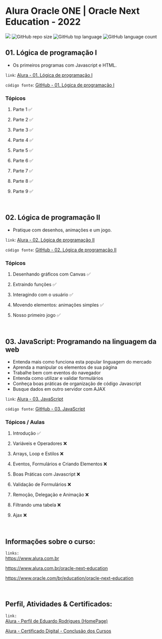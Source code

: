 # Alura Oracle ONE | Oracle Next Education - 2022

[![](https://img.shields.io/badge/made_by-eduardodsr-green)](https://github.com/eduardodsr/)
![GitHub repo size](https://img.shields.io/github/repo-size/eduardodsr/AluraOracleONE)
![GitHub top language](https://img.shields.io/github/languages/top/eduardodsr/AluraOracleONE)
![GitHub language count](https://img.shields.io/github/languages/count/eduardodsr/AluraOracleONE)

## 01. Lógica de programação I

- Os primeiros programas com Javascript e HTML.

`link`: 
[Alura - 01. Lógica de programação I](https://cursos.alura.com.br/course/logica-programacao-javascript-html)

`código fonte`: 
[GitHub - 01. Lógica de programação I](https://github.com/eduardodsr/AluraOracleONE/tree/main/01-LogicaProgramacao)


### Tópicos

1. Parte 1 ✅

2. Parte 2 ✅

3. Parte 3 ✅

4. Parte 4 ✅

5. Parte 5 ✅

6. Parte 6 ✅
 
7. Parte 7 ✅

8. Parte 8 ✅

9. Parte 9 ✅

<br>

## 02. Lógica de programação II

- Pratique com desenhos, animações e um jogo.

`link`: 
[Alura - 02. Lógica de programação II](https://cursos.alura.com.br/course/logica-programacao-pratica-com-desenho-animacoes-em-jogo)


`código fonte`: 
[GitHub - 02. Lógica de programação II](https://github.com/eduardodsr/AluraOracleONE/tree/main/02-LogicaProgramacao)


### Tópicos

1. Desenhando gráficos com Canvas ✅

2. Extraindo funções ✅

3. Interagindo com o usuário ✅

4. Movendo elementos: animações simples  ✅

5. Nosso primeiro jogo  ✅

<br>

## 03. JavaScript: Programando na linguagem da web

- Entenda mais como funciona esta popular linguagem do mercado
- Aprenda a manipular os elementos de sua página
- Trabalhe bem com eventos do navegador
- Entenda como utilizar e validar formulários
- Conheça boas práticas de organização de código Javascript
- Busque dados em outro servidor com AJAX

`link`: 
[Alura - 03. JavaScript](https://cursos.alura.com.br/course/javascript-programando-na-linguagem-web)


`código fonte`: 
[GitHub - 03. JavaScript](https://github.com/eduardodsr/AluraOracleONE/tree/main/03-JavaScript)


### Tópicos / Aulas

1. Introdução  ✅

2. Variáveis e Operadores ❌

3. Arrays, Loop e Estilos ❌

4. Eventos, Formulários e Criando Elementos ❌

5. Boas Práticas com Javascript ❌

6. Validação de Formulários ❌

7. Remoção, Delegação e Animação ❌

8. Filtrando uma tabela ❌

9. Ajax  ❌

<br>

## Informações sobre o curso: 

`links:`  
https://www.alura.com.br

https://www.alura.com.br/oracle-next-education

https://www.oracle.com/br/education/oracle-next-education

<br>

## Perfil, Atividades & Certificados: 

  `link:`   
[Alura - Perfil de Eduardo Rodrigues (HomePage)](https://cursos.alura.com.br/user/edsr-dev)

 [Alura - Certificado Digital - Conclusão dos Cursos](https://cursos.alura.com.br/user/edsr-dev/fullCertificate/f229f311d209eba4fe8e0eae41352794)
